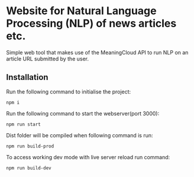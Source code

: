 # Website for Natural Language Processing (NLP) of news articles etc.

Simple web tool that makes use of the MeaningCloud API to run NLP on an article URL submitted by the user.

## Installation

Run the following command to initialise the project:

```
npm i
```

Run the following command to start the webserver(port 3000):

```
npm run start
```

Dist folder will be compiled when following command is run:

```
npm run build-prod
```

To access working dev mode with live server reload run command:

```
npm run build-dev
```

